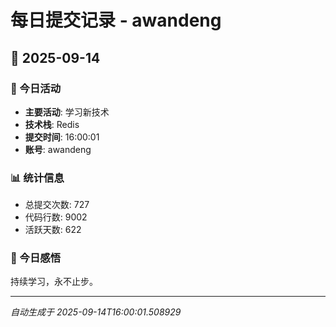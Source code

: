 # 每日提交记录 - awandeng

## 📅 2025-09-14

### 🎯 今日活动
- **主要活动**: 学习新技术
- **技术栈**: Redis
- **提交时间**: 16:00:01
- **账号**: awandeng

### 📊 统计信息
- 总提交次数: 727
- 代码行数: 9002
- 活跃天数: 622

### 💭 今日感悟
持续学习，永不止步。

---
*自动生成于 2025-09-14T16:00:01.508929*
